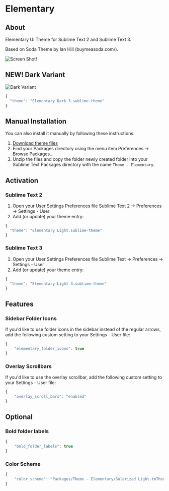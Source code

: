 # Elementary

## About

Elementary UI Theme for Sublime Text 2 and Sublime Text 3.

Based on Soda Theme by Ian Hill (buymeasoda.com/).

![Screen Shot!](http://th08.deviantart.net/fs70/PRE/f/2013/251/a/b/elementary_for_sublime_text__updated__by_srff-d6i21e1.png)

## NEW! Dark Variant

![Dark Variant](https://raw.githubusercontent.com/cassidyjames/elementary/master/screenshots/shot_dark2.png)

```javascript
{
  "theme": "Elementary Dark 3.sublime-theme"
}
```


## Manual Installation
You can also install it manually by following these instructions:

1. [Download theme files](https://github.com/samuelrafo/elementary/archive/master.zip)
2. Find your Packages directory using the menu item Preferences -> Browse Packages...
3. Unzip the files and copy the folder newly created folder into your Sublime Text Packages directory with the name `Theme - Elementary`.

## Activation

### Sublime Text 2

1. Open your User Settings Preferences file Sublime Text 2 -> Preferences -> Settings - User
2. Add (or update) your theme entry:

```javascript
{
  "theme": "Elementary Light.sublime-theme"
}
```

### Sublime Text 3

1. Open your User Settings Preferences file Sublime Text -> Preferences -> Settings - User
2. Add (or update) your theme entry:

```javascript
{
  "theme": "Elementary Light 3.sublime-theme"
}
```

## Features


### Sidebar Folder Icons

If you'd like to use folder icons in the sidebar instead of the regular arrows, add the following custom setting to your Settings - User file:

```javascript
{
    "elementary_folder_icons": true
}
```


### Overlay Scrollbars

If you'd like to use the overlay scrollbar, add the following custom setting to your Settings - User file:

```javascript
{
    "overlay_scroll_bars": "enabled"
}
```

## Optional


### Bold folder labels

```javascript
{
    "bold_folder_labels": true
}
```


### Color Scheme

```javascript
{
    "color_scheme": "Packages/Theme - Elementary/Solarized Light.tmTheme"
}
```

